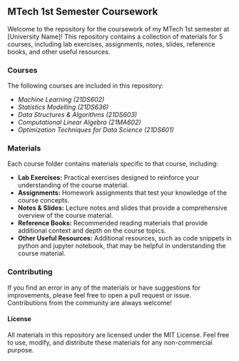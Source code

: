 
## **MTech 1st Semester Coursework**
Welcome to the repository for the coursework of my MTech 1st semester at [University Name]! This repository contains a collection of materials for 5 courses, including lab exercises, assignments, notes, slides, reference books, and other useful resources.

### **Courses**
The following courses are included in this repository:

- *Machine Learning (21DS602)*
- *Statistics Modelling (21DS636)*
- *Data Structures & Algorithms (21DS603)*
- *Computational Linear Algebra (21MA602)*
- *Optimization Techniques for Data Science (21DS601)*

### **Materials**
Each course folder contains materials specific to that course, including:

- **Lab Exercises:** Practical exercises designed to reinforce your understanding of the course material.
- **Assignments:** Homework assignments that test your knowledge of the course concepts.
- **Notes & Slides:** Lecture notes and slides that provide a comprehensive overview of the course material.
- **Reference Books:** Recommended reading materials that provide additional context and depth on the course topics.
- **Other Useful Resources:** Additional resources, such as code snippets in python and jupyter notebook, that may be helpful in understanding the course material.
### Contributing
If you find an error in any of the materials or have suggestions for improvements, please feel free to open a pull request or issue. Contributions from the community are always welcome!

#### License
All materials in this repository are licensed under the MIT License. Feel free to use, modify, and distribute these materials for any non-commercial purpose.
